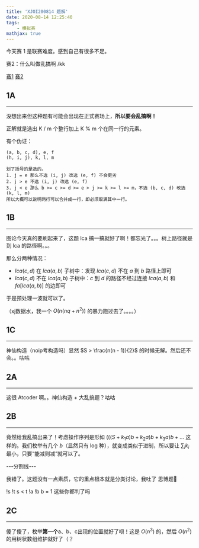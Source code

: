 ```yaml
---
title: 'XJOI200814 题解'
date: 2020-08-14 12:25:40
tags: 
    - 模拟赛
mathjax: true
---
```


今天赛 1 是联赛难度。感到自己有很多不足。

赛2：什么叫做乱搞啊 /kk

[赛1](http://115.236.49.52:83/contest/1587)    [赛2](http://115.236.49.52:83/contest/1588)

## 1A
-----

没想出来但这种题有可能会出现在正式赛场上，**所以要会乱搞啊！**

正解就是选出 K / m 个整行加上 K % m 个在同一行的元素。

有个伪证：
```
(a, b, c, d), e, f
(h, i, j), k, l, m

划了括号的是选的。
1. j = e 那么不选 (i, j) 改选 (e, f) 不会更劣
2. j > e 不选 (i, j) 改选 (e, f)
3. j < e 那么 b >= c >= d >= e > j >= k >= l >= m，不选 (b, c, d) 改选 (k, l, m)
所以大概可以说明两行可以合并成一行，即必须取满其中一行。
```

## 1B
-----

图论今天真的要刷起来了，这题 lca 搞一搞就好了啊！都忘光了。。。树上路径就是到 lca 的路径啊。。。

那么分两种情况：

* $lca(c, d)$ 在 $lca(a, b)$ 子树中：发现 $lca(c, d)$ 不在 $a$ 到 $b$ 路径上即可
* $lca(c, d)$ 不在 $lca(a, b)$ 子树中：$c$ 到 $d$ 的路径不经过连接 $lca(a, b)$ 和 $fa[lca(a, b)]$ 的边即可

于是预处理一波就可以了。

（xj数据水，我一个 $O(n(nq + n^2))$ 的暴力跑过去了。。。。）

## 1C
-----

神仙构造（noip考构造吗）显然 $S > \frac{n(n - 1)}{2}$ 的时候无解。然后还不会。。咕咕

## 2A
-----

这很 Atcoder 啊。。神仙构造 + 大乱搞题？咕咕

## 2B
-----

竟然给我乱搞出来了！考虑操作序列是形如 $(((S + k_1a)b + k_2a)b + k_3a)b + ...$ 这样的。我们枚举有几个 $b$（显然只有 log 种），就变成类似于进制，所以要让 $\sum_i k_i$ 最小，只要“能减则减”就可以了。

---分割线---

我错了。这题没有一点素质，它的重点根本就是分类讨论，我吐了 思博题💢

!s   !t   s < t   !a   !b   b = 1 这些你都判了吗

## 2C
-----

傻了傻了，枚举**第一个**a、b、c出现的位置就好了呗！这是 $O(n^3)$ 的，然后 $O(n^2)$ 的用树状数组维护就好了（？
